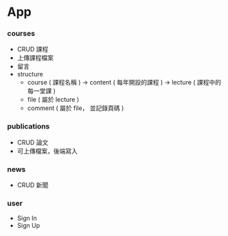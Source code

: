 # App

### courses
  - CRUD 課程
  - 上傳課程檔案
  - 留言
  - structure
    - course ( 課程名稱 ) → content ( 每年開設的課程 ) → lecture ( 課程中的每一堂課 )
    - file ( 屬於 lecture )
    - comment ( 屬於 file， 並記錄頁碼 )

### publications
  - CRUD 論文
  - 可上傳檔案，後端寫入

### news
  - CRUD 新聞

### user
  - Sign In
  - Sign Up